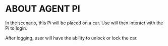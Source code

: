 # ABOUT AGENT PI

In the scenario, this Pi will be placed on a car. Use will then interact with the Pi to login.

After logging, user will have the ability to unlock or lock the car.
